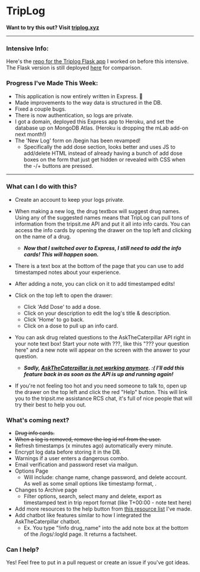 # TripLog
**Want to try this out? Visit [triplog.xyz](http://www.triplog.xyz/)**

----

### Intensive Info:
Here's the [repo for the Triplog Flask app](https://github.com/AcidicNic/triplog_web) I worked on before this intensive. The Flask version is still deployed [here](https://triplog-nic.herokuapp.com/) for comparison.

### Progress I've Made This Week:
* This application is now entirely written in Express. 🎉
* Made improvements to the way data is structured in the DB.
* Fixed a couple bugs.
* There is now authentication, so logs are private.
* I got a domain, deployed this Express app to Heroku, and set the database up on MongoDB Atlas. (Heroku is dropping the mLab add-on next month!)
* The 'New Log' form on /begin has been revamped!
    * Specifically the add dose section, looks better and uses JS to add/delete HTML instead of already having a bunch of add dose boxes on the form that just get hidden or revealed with CSS when the -/+ buttons are pressed.

---

### What can I do with this?
* Create an account to keep your logs private.

* When making a new log, the drug textbox will suggest drug names. Using any of the suggested names means that TripLog can pull tons of information from the tripsit.me API and put it all into info cards. You can access the info cards by opening the drawer on the top left and clicking on the name of a drug.
    * __*Now that I switched over to Express, I still need to add the info cards! This will happen soon.*__

* There is a text box at the bottom of the page that you can use to add timestamped notes about your experience.

* After adding a note, you can click on it to add timestamped edits!

* Click on the top left to open the drawer:
    * Click 'Add Dose' to add a dose.
    * Click on your description to edit the log's title & description.
    * Click 'Home' to go back.
    * Click on a dose to pull up an info card.

* You can ask drug related questions to the AskTheCaterpillar API right in your note text box! Start your note with ???, like this "??? your question here" and a new note will appear on the screen with the answer to your question.
    * __*Sadly, [AskTheCaterpillar is not working anymore](https://github.com/estiens/caterpillar_rails/issues/25). :( I'll add this feature back in as soon as the API is up and running again!*__

* If you're not feeling too hot and you need someone to talk to, open up the drawer on the top left and click the red "Help" button. This will link you to the tripsit.me assistance RCS chat, it's full of nice people that will try their best to help you out.


### What's coming next?
* ~~Drug info cards.~~
* ~~When a log is removed, remove the log id ref from the user.~~
* Refresh timestamps (x minutes ago) automatically every minute.
* Encrypt log data before storing it in the DB.
* Warnings if a user enters a dangerous combo.
* Email verification and password reset via mailgun.
* Options Page
    * Will include: change name, change password, and delete account. As well as some small options like timestamp format, .
* Changes to Archive page
    * Filter options, search, select many and delete, export as timestamped text in trip report format (like T+00:00 - note text here)
* Add more resources to the help button from [this resource list](https://medium.com/@nicole_rocha_abadie/drug-harm-reduction-work-in-progress-a03efcf56493) I've made.
* Add chatbot like features similar to how I integrated the AskTheCaterpillar chatbot.
    * Ex. You type "!info drug_name" into the add note box at the bottom of the /logs/:logId page. It returns a factsheet.

### Can I help?
Yes! Feel free to put in a pull request or create an issue if you've got ideas.
